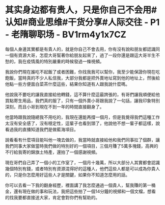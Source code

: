 # 其实身边都有贵人，只是你自己不会用#认知#商业思维#干货分享#人际交往 - P1 - 老隋聊职场 - BV1rm4y1x7CZ

每個人身邊其實都是有貴人的，就是你自己不會去用，你有沒有說和朋友都認識同一個有資源大哥，怎麼大哥幫著你給朋友起來了，過了一段你還是跟這大哥半生不愁的，我在疫情風的特別嚴重的時候發過一條視頻。

我說你們現在誰吃不起飯了或者困難，你找我我可以幫你，我至少能保證你現在吃飽飯，當時真的不少人私信我，大部分我都是把外賣地址寫到他的地址上，然後給他點一些方便面白菜茶什麼這些，結果你知道有人跟我說什麼嗎。

他說我不要吃的讓我直接給他轉錢，這不算什麼這最誇張的，有哥們讓我順便給他買點寄生用品，我們真的服了，只有一個外賣小哥跟我說了一句話，讓我印象特別深刻，而且小哥到現在不到一年的時間直接翻身了。

他當時跟我說隨總我不用吃的，我現在還能再撐一個月，但是我覺得我們這種工作太沒有安全感了，沒有穩定性，這輩子也看到頭了，他說他不想一輩子都這樣，說看過我的直播知道我們是做藍海項目。

說看看有什麼項目能叫他一塊去做的，我當時就直接給他和我們同事拉了個群，讓我們同事大家做當時我們做的特別好的一個項目，三個月賺了5萬多塊錢，高興的不行給我寄的錦旗土特產，還拍了一個感謝視頻。

現在哥們自己弄了一個小的工作室了，一個月十幾萬，所以大部分人其實都會認識幾個特別有錢，或者特別有資源混得好的這種人，他們這些人都是可以成為你貴人的，只是你怎麼用好這些人才是關鍵，如果你不知道怎麼用的話。

你可以去看一下我的翻身經歷，裡面講了我怎麼通過一個貴人，幫我賺的第一桶金，還有現在做的事和玩法，我把這些拍了一個14分鐘的視頻和一個文檔，想看的找我要都直接送大家，肯定會對你們有幫助的。

